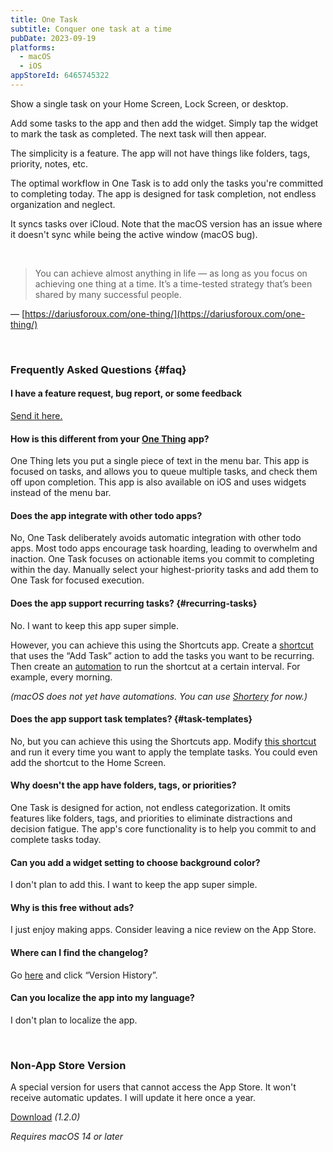 ```yaml
---
title: One Task
subtitle: Conquer one task at a time
pubDate: 2023-09-19
platforms:
  - macOS
  - iOS
appStoreId: 6465745322
---
```


Show a single task on your Home Screen, Lock Screen, or desktop.

Add some tasks to the app and then add the widget. Simply tap the widget to mark the task as completed. The next task will then appear.

The simplicity is a feature. The app will not have things like folders, tags, priority, notes, etc.

The optimal workflow in One Task is to add only the tasks you're committed to completing today. The app is designed for task completion, not endless organization and neglect.

It syncs tasks over iCloud. Note that the macOS version has an issue where it doesn't sync while being the active window (macOS bug).

<br>

> You can achieve almost anything in life — as long as you focus on achieving one thing at a time. It’s a time-tested strategy that’s been shared by many successful people.

— [https://dariusforoux.com/one-thing/](https://dariusforoux.com/one-thing/)

<br>

### Frequently Asked Questions {#faq}

#### I have a feature request, bug report, or some feedback

[Send it here.](https://sindresorhus.com/feedback?product=One%20Task&referrer=Website-FAQ)

#### How is this different from your [One Thing](/one-thing) app?

One Thing lets you put a single piece of text in the menu bar. This app is focused on tasks, and allows you to queue multiple tasks, and check them off upon completion. This app is also available on iOS and uses widgets instead of the menu bar.

#### Does the app integrate with other todo apps?

No, One Task deliberately avoids automatic integration with other todo apps. Most todo apps encourage task hoarding, leading to overwhelm and inaction. One Task focuses on actionable items you commit to completing within the day. Manually select your highest-priority tasks and add them to One Task for focused execution.

#### Does the app support recurring tasks? {#recurring-tasks}

No. I want to keep this app super simple.

However, you can achieve this using the Shortcuts app. Create a [shortcut](https://support.apple.com/en-gb/guide/shortcuts/welcome/ios) that uses the “Add Task” action to add the tasks you want to be recurring. Then create an [automation](https://support.apple.com/en-gb/guide/shortcuts/apdfbdbd7123/7.0/ios/17.0) to run the shortcut at a certain interval. For example, every morning.

*(macOS does not yet have automations. You can use [Shortery](https://apps.apple.com/app/id1594183810) for now.)*

#### Does the app support task templates? {#task-templates}

No, but you can achieve this using the Shortcuts app. Modify [this shortcut](https://www.icloud.com/shortcuts/51edae78b820457a89d12715a053fac6) and run it every time you want to apply the template tasks. You could even add the shortcut to the Home Screen.

#### Why doesn't the app have folders, tags, or priorities?

One Task is designed for action, not endless categorization. It omits features like folders, tags, and priorities to eliminate distractions and decision fatigue. The app's core functionality is to help you commit to and complete tasks today.

#### Can you add a widget setting to choose background color?

I don't plan to add this. I want to keep the app super simple.

#### Why is this free without ads?

I just enjoy making apps. Consider leaving a nice review on the App Store.

#### Where can I find the changelog?

Go [here](https://apps.apple.com/app/id6465745322) and click “Version History”.

#### Can you localize the app into my language?

I don't plan to localize the app.

<br>

### Non-App Store Version

A special version for users that cannot access the App Store. It won't receive automatic updates. I will update it here once a year.

[Download](https://dsc.cloud/sindresorhus/One-Task-1.0.0-1696158358.zip) *(1.2.0)*

*Requires macOS 14 or later*
